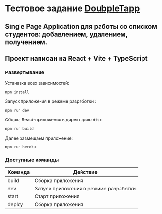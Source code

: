 # Тестовое задание <a href="https://doubletapp.ai/">DoubpleTapp</a>

## Single Page Application для работы со списком студентов: добавлением, удалением, получением. 
## Проект написан на React + Vite + TypeScript


### Развёртывание

Устанавка всех зависимостей:
```sh
npm install
```

Запуск приложения в режиме разработки :
```sh
npm run dev
```

Сборка React-приложения в директорию `dist`:
```sh
npm run build
```

Далее размещаем приложение:
```sh
npm run heroku
```



### Доступные команды

| Команда | Действие |
| ------------- | ------------- |
| build | Сборка приложения |
| dev | Запуск приложения в режиме разработки |
| start | Старт приложения |
| deploy | Сборка приложения |
